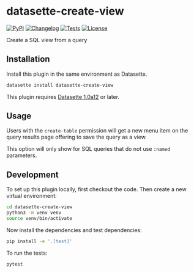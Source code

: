 # datasette-create-view

[![PyPI](https://img.shields.io/pypi/v/datasette-create-view.svg)](https://pypi.org/project/datasette-create-view/)
[![Changelog](https://img.shields.io/github/v/release/datasette/datasette-create-view?include_prereleases&label=changelog)](https://github.com/datasette/datasette-create-view/releases)
[![Tests](https://github.com/datasette/datasette-create-view/actions/workflows/test.yml/badge.svg)](https://github.com/datasette/datasette-create-view/actions/workflows/test.yml)
[![License](https://img.shields.io/badge/license-Apache%202.0-blue.svg)](https://github.com/datasette/datasette-create-view/blob/main/LICENSE)

Create a SQL view from a query

## Installation

Install this plugin in the same environment as Datasette.
```bash
datasette install datasette-create-view
```
This plugin requires [Datasette 1.0a12](https://docs.datasette.io/en/latest/changelog.html#a12-2024-02-29) or later.

## Usage

Users with the `create-table` permission will get a new menu item on the query results page offering to save the query as a view.

This option will only show for SQL queries that do not use `:named` parameters.

## Development

To set up this plugin locally, first checkout the code. Then create a new virtual environment:
```bash
cd datasette-create-view
python3 -m venv venv
source venv/bin/activate
```
Now install the dependencies and test dependencies:
```bash
pip install -e '.[test]'
```
To run the tests:
```bash
pytest
```

